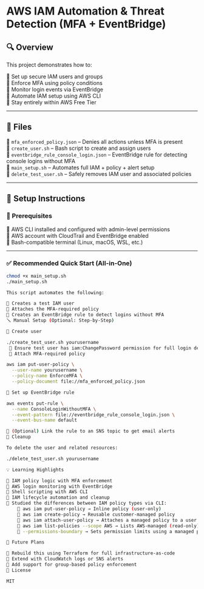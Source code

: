 # AWS IAM Automation & Threat Detection (MFA + EventBridge)

## 🔍 Overview
This project demonstrates how to:

🔹 Set up secure IAM users and groups  
🔹 Enforce MFA using policy conditions  
🔹 Monitor login events via EventBridge  
🔹 Automate IAM setup using AWS CLI  
🔹 Stay entirely within AWS Free Tier  

---

## 📁 Files

🔹 `mfa_enforced_policy.json` – Denies all actions unless MFA is present  
🔹 `create_user.sh` – Bash script to create and assign users  
🔹 `eventbridge_rule_console_login.json` – EventBridge rule for detecting console logins without MFA  
🔹 `main_setup.sh` – Automates full IAM + policy + alert setup  
🔹 `delete_test_user.sh` – Safely removes IAM user and associated policies  

---

## 🧰 Setup Instructions

### 🔧 Prerequisites

🔹 AWS CLI installed and configured with admin-level permissions  
🔹 AWS account with CloudTrail and EventBridge enabled  
🔹 Bash-compatible terminal (Linux, macOS, WSL, etc.)  

---

### ✅ Recommended Quick Start (All-in-One)

```bash
chmod +x main_setup.sh
./main_setup.sh

This script automates the following:

🔹 Creates a test IAM user
🔹 Attaches the MFA-required policy
🔹 Creates an EventBridge rule to detect logins without MFA
🪛 Manual Setup (Optional: Step-by-Step)

🔹 Create user

./create_test_user.sh yourusername
 🔹 Ensure test user has iam:ChangePassword permission for full login demo
 🔹 Attach MFA-required policy

aws iam put-user-policy \
  --user-name yourusername \
  --policy-name EnforceMFA \
  --policy-document file://mfa_enforced_policy.json

🔹 Set up EventBridge rule

aws events put-rule \
  --name ConsoleLoginWithoutMFA \
  --event-pattern file://eventbridge_rule_console_login.json \
  --event-bus-name default

🔹 (Optional) Link the rule to an SNS topic to get email alerts
🧹 Cleanup

To delete the user and related resources:

./delete_test_user.sh yourusername

💡 Learning Highlights

🔹 IAM policy logic with MFA enforcement
🔹 AWS login monitoring with EventBridge
🔹 Shell scripting with AWS CLI
🔹 IAM lifecycle automation and cleanup
🔹 Studied the differences between IAM policy types via CLI:    
    🔹 aws iam put-user-policy → Inline policy (user-only)
    🔹 aws iam create-policy → Reusable customer-managed policy
    🔹 aws iam attach-user-policy → Attaches a managed policy to a user
    🔹 aws iam list-policies --scope AWS → Lists AWS-managed (read-only) policies
    🔹 --permissions-boundary → Sets permission limits using a managed policy

📘 Future Plans

🔹 Rebuild this using Terraform for full infrastructure-as-code
🔹 Extend with CloudWatch logs or SNS alerts
🔹 Add support for group-based policy enforcement
📜 License

MIT
